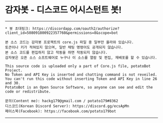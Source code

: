 # 감자봇 - 디스코드 어시스턴트 봇!
------------------------------------------------------------------------------------------------

    * 봇 초대링크: https://discordapp.com/oauth2/authorize?client_id=508091800922357760&permissions=8&scope=bot
    
    본 소스 코드는 감자봇 프로잭트의 core.js 파일 중 일부만 올라와 있습니다.
    토큰이나 키가 적혀있지 않으며, 일반 채팅 명령어도 공개되지 않습니다.
    본 소스 코드를 편집하지 않고 작동을 하면 작동되지 않습니다.
    감자봇은 오픈 소스 소프트웨어로 누구나 이 소스를 열람 및 편집, 재배포를 할 수 있습니다.
    
    This source code is uploaded only a part of Core.js file, potatoBot Project.
    No Token and API Key is inserted and chatting command is not reveiled.
    You can't run this code without inserting Token and API Key in line 26 and 30.
    PotatoBot is an Open Source Software, so anyone can see and edit the code or redistribute.

    문의(Content me): hackg179@gmail.com / potato179#8362
    디스코드(Korean Discord Server): https://discord.gg/ecsApMn
    페이스북(Facebook): https://facebook.com/potato179bot

------------------------------------------------------------------------------------------------ 
